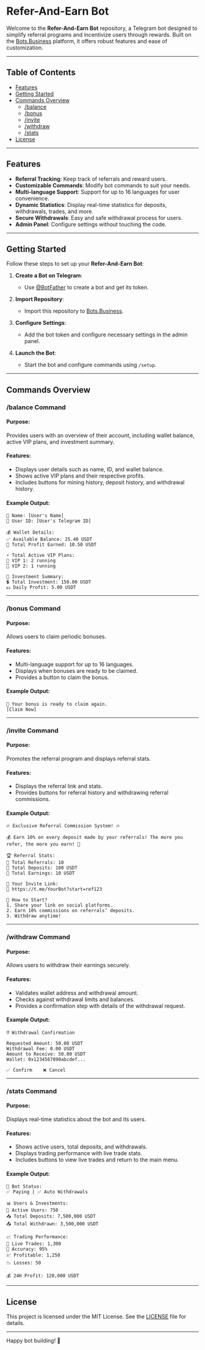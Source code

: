 # Refer-And-Earn Bot

Welcome to the **Refer-And-Earn Bot** repository, a Telegram bot designed to simplify referral programs and incentivize users through rewards. Built on the [Bots.Business](https://bots.business) platform, it offers robust features and ease of customization.

---

## Table of Contents

- [Features](#features)
- [Getting Started](#getting-started)
- [Commands Overview](#commands-overview)
  - [/balance](#balance-command)
  - [/bonus](#bonus-command)
  - [/invite](#invite-command)
  - [/withdraw](#withdraw-command)
  - [/stats](#stats-command)
- [License](#license)

---

## Features

- **Referral Tracking**: Keep track of referrals and reward users.
- **Customizable Commands**: Modify bot commands to suit your needs.
- **Multi-language Support**: Support for up to 16 languages for user convenience.
- **Dynamic Statistics**: Display real-time statistics for deposits, withdrawals, trades, and more.
- **Secure Withdrawals**: Easy and safe withdrawal process for users.
- **Admin Panel**: Configure settings without touching the code.

---

## Getting Started

Follow these steps to set up your **Refer-And-Earn Bot**:

1. **Create a Bot on Telegram**:
   - Use [@BotFather](https://telegram.me/BotFather) to create a bot and get its token.

2. **Import Repository**:
   - Import this repository to [Bots.Business](https://bots.business).

3. **Configure Settings**:
   - Add the bot token and configure necessary settings in the admin panel.

4. **Launch the Bot**:
   - Start the bot and configure commands using `/setup`.

---

## Commands Overview

### /balance Command

#### Purpose:
Provides users with an overview of their account, including wallet balance, active VIP plans, and investment summary.

#### Features:
- Displays user details such as name, ID, and wallet balance.
- Shows active VIP plans and their respective profits.
- Includes buttons for mining history, deposit history, and withdrawal history.

#### Example Output:
```
🔹 Name: [User's Name]
🔹 User ID: [User's Telegram ID]

💰 Wallet Details:
✅ Available Balance: 25.40 USDT
💸 Total Profit Earned: 10.50 USDT

⚡ Total Active VIP Plans:
🔹 VIP 1: 2 running
🔹 VIP 2: 1 running

💼 Investment Summary:
💲 Total Investment: 150.00 USDT
💵 Daily Profit: 5.00 USDT
```

---

### /bonus Command

#### Purpose:
Allows users to claim periodic bonuses.

#### Features:
- Multi-language support for up to 16 languages.
- Displays when bonuses are ready to be claimed.
- Provides a button to claim the bonus.

#### Example Output:
```
🎁 Your bonus is ready to claim again.
[Claim Now]
```

---

### /invite Command

#### Purpose:
Promotes the referral program and displays referral stats.

#### Features:
- Displays the referral link and stats.
- Provides buttons for referral history and withdrawing referral commissions.

#### Example Output:
```
🔥 Exclusive Referral Commission System! 🔥

💰 Earn 10% on every deposit made by your referrals! The more you refer, the more you earn! 🚀

🏆 Referral Stats:
🔹 Total Referrals: 10
🔹 Total Deposits: 100 USDT
🔹 Total Earnings: 10 USDT

👬 Your Invite Link:
🔗 https://t.me/YourBot?start=ref123

📢 How to Start?
1. Share your link on social platforms.
2. Earn 10% commissions on referrals’ deposits.
3. Withdraw anytime!
```

---

### /withdraw Command

#### Purpose:
Allows users to withdraw their earnings securely.

#### Features:
- Validates wallet address and withdrawal amount.
- Checks against withdrawal limits and balances.
- Provides a confirmation step with details of the withdrawal request.

#### Example Output:
```
⁉️ Withdrawal Confirmation

Requested Amount: 50.00 USDT
Withdrawal Fee: 0.00 USDT
Amount to Receive: 50.00 USDT
Wallet: 0x1234567890abcdef...

✅ Confirm    ❌ Cancel
```

---

### /stats Command

#### Purpose:
Displays real-time statistics about the bot and its users.

#### Features:
- Shows active users, total deposits, and withdrawals.
- Displays trading performance with live trade stats.
- Includes buttons to view live trades and return to the main menu.

#### Example Output:
```
🤖 Bot Status:
✅ Paying | ✅ Auto Withdrawals

📊 Users & Investments:
👥 Active Users: 750
📥 Total Deposits: 7,500,000 USDT
📤 Total Withdrawn: 3,500,000 USDT

📈 Trading Performance:
🔄 Live Trades: 1,300
🎯 Accuracy: 95%
💹 Profitable: 1,250
📉 Losses: 50

💰 24H Profit: 120,000 USDT
```

---

## License

This project is licensed under the MIT License. See the [LICENSE](LICENSE) file for details.

---

Happy bot building! 🚀
